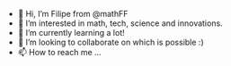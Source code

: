 - 👋 Hi, I’m Filipe from @mathFF
- 👀 I’m interested in math, tech, science and innovations.
- 🌱 I’m currently learning a lot!
- 💞️ I’m looking to collaborate on which is possible :)
- 📫 How to reach me ... 

<!---
mathFF/mathFF is a ✨ special ✨ repository because its `README.md` (this file) appears on your GitHub profile.
You can click the Preview link to take a look at your changes.
--->
